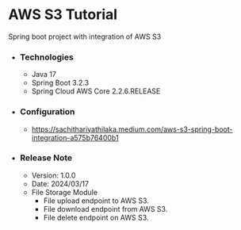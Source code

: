 # AWS S3 Tutorial
Spring boot project with integration of AWS S3

* ### Technologies
  * Java 17
  * Spring Boot 3.2.3
  * Spring Cloud AWS Core 2.2.6.RELEASE
  
* ### Configuration
  * https://sachithariyathilaka.medium.com/aws-s3-spring-boot-integration-a575b76400b1
  
* ### Release Note

  * Version: 1.0.0
  * Date: 2024/03/17
  * File Storage Module
    * File upload endpoint to AWS S3.
    * File download endpoint from AWS S3.
    * File delete endpoint on AWS S3.
